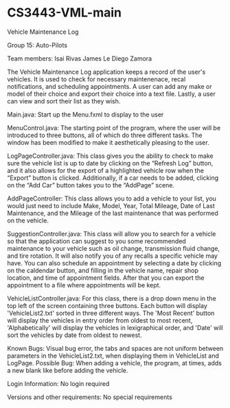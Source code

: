 # CS3443-VML-main

Vehicle Maintenance Log

Group 15: Auto-Pilots

Team members:
Isai Rivas
James Le
Diego Zamora

The Vehicle Maintenance Log application keeps a record of the user's vehicles. It is used to check for necessary maintenenace, recal notifications, and scheduling appointments. A user can add any make or model of their choice and export their choice into a text file. Lastly, a user can view and sort their list as they wish.

Main.java: Start up the Menu.fxml to display to the user

MenuControl.java: The starting point of the program, where the user will be introduced to three buttons, all of which do three different tasks. The window has been modified to make it aesthetically pleasing to the user.

LogPageController.java: This class gives you the ability to check to make sure the vehicle list is up to date by clicking on the “Refresh Log” button, and it also allows for the export of a highlighted vehicle row when the “Export” button is clicked. Additionally, if a car needs to be added, clicking on the “Add Car” button takes you to the “AddPage” scene.

AddPageController: This class allows you to add a vehicle to your list, you would just need to include Make, Model, Year, Total Mileage, Date of Last Maintenance, and the Mileage of the last maintenance that was performed on the vehicle.

SuggestionController.java: This class will allow you to search for a vehicle so that the application can suggest to you some recommended maintenance to your vehicle such as oil change, transmission fluid change, and tire rotation. It will also notify you of any recalls a specific vehicle may have. You can also schedule an appointment by selecting a date by clicking on the caldendar button, and filling in the vehicle name, repair shop location, and time of appointment fields. After that you can export the appointment to a file where appointments will be kept.

VehicleListController.java: For this class, there is a drop down menu in the top left of the screen containing three buttons. Each button will display 'VehicleList2.txt' sorted in three different ways. The 'Most Recent' button will display the vehicles in entry order from oldest to most recent, 'Alphabetically' will display the vehicles in lexigraphical order, and 'Date' will sort the vehicles by date from oldest to newest.

Known Bugs: Visual bug error, the tabs and spaces are not uniform between parameters in the VehicleList2.txt, when displaying them in VehicleList and LogPage.
Possible Bug: When adding a vehicle, the program, at times, adds a new blank like before adding the vehicle.

Login Information: No login required

Versions and other requirements: No special requirements
